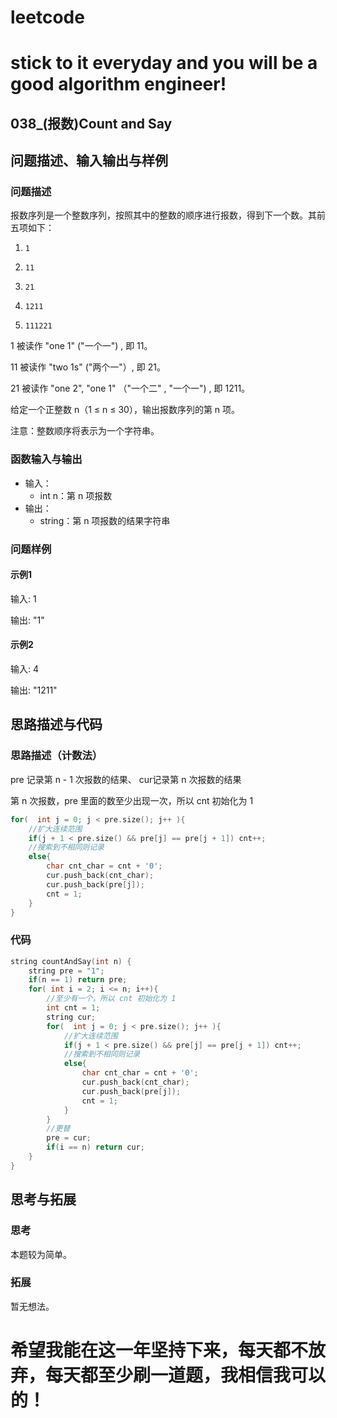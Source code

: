 # leetcode
# stick to it everyday and you will be a good algorithm engineer!
## 038_(报数)Count and Say
## 问题描述、输入输出与样例

### 问题描述
报数序列是一个整数序列，按照其中的整数的顺序进行报数，得到下一个数。其前五项如下：
1.     1
2.     11
3.     21
4.     1211
5.     111221

1 被读作  "one 1"  ("一个一") , 即 11。

11 被读作 "two 1s" ("两个一"）, 即 21。

21 被读作 "one 2",  "one 1" （"一个二" ,  "一个一") , 即 1211。

给定一个正整数 n（1 ≤ n ≤ 30），输出报数序列的第 n 项。

注意：整数顺序将表示为一个字符串。


### 函数输入与输出

* 输入：
	* int n：第 n 项报数
* 输出：
	* string：第 n 项报数的结果字符串
	
### 问题样例

#### 示例1

输入: 1

输出: "1"

#### 示例2

输入: 4

输出: "1211"
	
	
## 思路描述与代码	
### 思路描述（计数法）
pre 记录第 n - 1 次报数的结果、 cur记录第 n 次报数的结果

第 n 次报数，pre 里面的数至少出现一次，所以 cnt 初始化为 1

```cpp
for(  int j = 0; j < pre.size(); j++ ){
	//扩大连续范围
	if(j + 1 < pre.size() && pre[j] == pre[j + 1]) cnt++;
	//搜索到不相同则记录
	else{
		char cnt_char = cnt + '0';
		cur.push_back(cnt_char);
		cur.push_back(pre[j]);
		cnt = 1;
	}
}
```
### 代码
```cpp
string countAndSay(int n) {
	string pre = "1";
	if(n == 1) return pre;
	for( int i = 2; i <= n; i++){
		//至少有一个，所以 cnt 初始化为 1
		int cnt = 1;
		string cur;
		for(  int j = 0; j < pre.size(); j++ ){
			//扩大连续范围
			if(j + 1 < pre.size() && pre[j] == pre[j + 1]) cnt++;
			//搜索到不相同则记录
			else{
				char cnt_char = cnt + '0';
				cur.push_back(cnt_char);
				cur.push_back(pre[j]);
				cnt = 1;
			}
		}
		//更替
		pre = cur;
		if(i == n) return cur;
	}
}
```
## 思考与拓展
### 思考
本题较为简单。
### 拓展
暂无想法。
  
# 希望我能在这一年坚持下来，每天都不放弃，每天都至少刷一道题，我相信我可以的！
